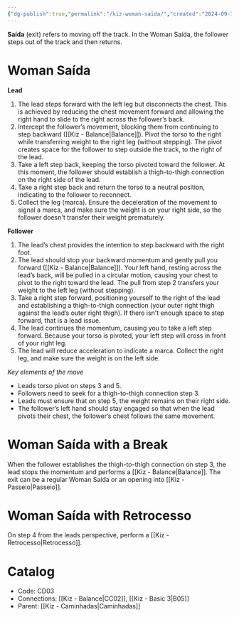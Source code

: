 ```yaml
---
{"dg-publish":true,"permalink":"/kiz-woman-saida/","created":"2024-09-18T12:34:54.067-04:00","updated":"2024-09-26T12:08:14.080-04:00"}
---
```


**Saída** (exit) refers to moving off the track. In the Woman Saída, the follower steps out of the track and then returns.

# Woman Saída

**Lead**

1. The lead steps forward with the left leg but disconnects the chest. This is achieved by reducing the chest movement forward and allowing the right hand to slide to the right across the follower’s back.
2. Intercept the follower’s movement, blocking them from continuing to step backward ([[Kiz - Balance\|Balance]]). Pivot the torso to the right while transferring weight to the right leg (without stepping). The pivot creates space for the follower to step outside the track, to the right of the lead.
3. Take a left step back, keeping the torso pivoted toward the follower. At this moment, the follower should establish a thigh-to-thigh connection on the right side of the lead.
4. Take a right step back and return the torso to a neutral position, indicating to the follower to reconnect.
5. Collect the leg (marca). Ensure the deceleration of the movement to signal a marca, and make sure the weight is on your right side, so the follower doesn't transfer their weight prematurely.

**Follower**

1. The lead’s chest provides the intention to step backward with the right foot.
2. The lead should stop your backward momentum and gently pull you forward ([[Kiz - Balance\|Balance]]). Your left hand, resting across the lead’s back, will be pulled in a circular motion, causing your chest to pivot to the right toward the lead. The pull from step 2 transfers your weight to the left leg (without stepping).
3. Take a right step forward, positioning yourself to the right of the lead and establishing a thigh-to-thigh connection (your outer right thigh against the lead’s outer right thigh). If there isn't enough space to step forward, that is a lead issue.
4. The lead continues the momentum, causing you to take a left step forward. Because your torso is pivoted, your left step will cross in front of your right leg.
5. The lead will reduce acceleration to indicate a marca. Collect the right leg, and make sure the weight is on the left side.

*Key elements of the move*
- Leads torso pivot on steps 3 and 5.
- Followers need to seek for a thigh-to-thigh connection step 3.
- Leads must ensure that on step 5, the weight remains on their right side.
- The follower’s left hand should stay engaged so that when the lead pivots their chest, the follower’s chest follows the same movement.

# Woman Saída with a Break

When the follower establishes the thigh-to-thigh connection on step 3, the lead stops the momentum and performs a [[Kiz - Balance\|Balance]]. The exit can be a regular Woman Saída or an opening into [[Kiz - Passeio\|Passeio]].

# Woman Saída with Retrocesso

On step 4 from the leads perspective, perform a [[Kiz - Retrocesso\|Retrocesso]].

# Catalog

- Code: CD03
- Connections: [[Kiz - Balance\|CC02]], [[Kiz - Basic 3\|B05]]
- Parent: [[Kiz - Caminhadas\|Caminhadas]]